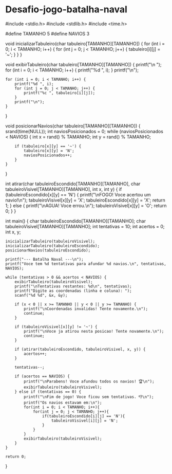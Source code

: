 # Desafio-jogo-batalha-naval
#include <stdio.h>
#include <stdlib.h>
#include <time.h>

#define TAMANHO 5
#define NAVIOS 3

void inicializarTabuleiro(char tabuleiro[TAMANHO][TAMANHO]) {
    for (int i = 0; i < TAMANHO; i++) {
        for (int j = 0; j < TAMANHO; j++) {
            tabuleiro[i][j] = '~';
        }
    }
}

void exibirTabuleiro(char tabuleiro[TAMANHO][TAMANHO]) {
    printf("\n  ");
    for (int i = 0; i < TAMANHO; i++) {
        printf("%d ", i);
    }
    printf("\n");

    for (int i = 0; i < TAMANHO; i++) {
        printf("%d ", i);
        for (int j = 0; j < TAMANHO; j++) {
            printf("%c ", tabuleiro[i][j]);
        }
        printf("\n");
    }
}

void posicionarNavios(char tabuleiro[TAMANHO][TAMANHO]) {
    srand(time(NULL));
    int naviosPosicionados = 0;
    while (naviosPosicionados < NAVIOS) {
        int x = rand() % TAMANHO;
        int y = rand() % TAMANHO;

        if (tabuleiro[x][y] == '~') {
            tabuleiro[x][y] = 'N';
            naviosPosicionados++;
        }
    }
}

int atirar(char tabuleiroEscondido[TAMANHO][TAMANHO], char tabuleiroVisivel[TAMANHO][TAMANHO], int x, int y) {
    if (tabuleiroEscondido[x][y] == 'N') {
        printf("\nFOGO! Voce acertou um navio!\n");
        tabuleiroVisivel[x][y] = 'X';
        tabuleiroEscondido[x][y] = 'X';
        return 1;
    } else {
        printf("\nAGUA! Voce errou.\n");
        tabuleiroVisivel[x][y] = 'O';
        return 0;
    }
}

int main() {
    char tabuleiroEscondido[TAMANHO][TAMANHO];
    char tabuleiroVisivel[TAMANHO][TAMANHO];
    int tentativas = 10;
    int acertos = 0;
    int x, y;

    inicializarTabuleiro(tabuleiroVisivel);
    inicializarTabuleiro(tabuleiroEscondido);
    posicionarNavios(tabuleiroEscondido);

    printf("--- Batalha Naval ---\n");
    printf("Voce tem %d tentativas para afundar %d navios.\n", tentativas, NAVIOS);

    while (tentativas > 0 && acertos < NAVIOS) {
        exibirTabuleiro(tabuleiroVisivel);
        printf("\nTentativas restantes: %d\n", tentativas);
        printf("Digite as coordenadas (linha e coluna): ");
        scanf("%d %d", &x, &y);

        if (x < 0 || x >= TAMANHO || y < 0 || y >= TAMANHO) {
            printf("\nCoordenadas invalidas! Tente novamente.\n");
            continue;
        }

        if (tabuleiroVisivel[x][y] != '~') {
            printf("\nVoce ja atirou nesta posicao! Tente novamente.\n");
            continue;
        }

        if (atirar(tabuleiroEscondido, tabuleiroVisivel, x, y)) {
            acertos++;
        }

        tentativas--;

        if (acertos == NAVIOS) {
            printf("\nParabens! Voce afundou todos os navios! 🏆\n");
            exibirTabuleiro(tabuleiroVisivel);
        } else if (tentativas == 0) {
            printf("\nFim de jogo! Voce ficou sem tentativas. 👎\n");
            printf("Os navios estavam em:\n");
            for(int i = 0; i < TAMANHO; i++){
                for(int j = 0; j < TAMANHO; j++){
                    if(tabuleiroEscondido[i][j] == 'N'){
                        tabuleiroVisivel[i][j] = 'N';
                    }
                }
            }
            exibirTabuleiro(tabuleiroVisivel);
        }
    }

    return 0;
}

